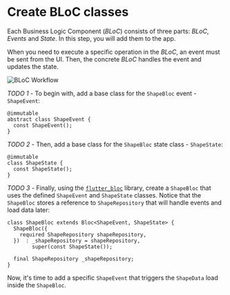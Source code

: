 # Create BLoC classes

Each Business Logic Component (_BLoC_) consists of three parts: _BLoC_, _Events_ and _State_. In this step, you will add them to the app.

When you need to execute a specific operation in the _BLoC_, an event must be sent from the UI. Then, the concrete _BLoC_ handles the event and updates the state.

![BLoC Workflow](https://dartpad-ws-segmented-state.web.app/images/bloc_workflow.png)

_TODO 1_ - To begin with, add a base class for the `ShapeBloc` event - `ShapeEvent`:

```
@immutable
abstract class ShapeEvent {
  const ShapeEvent();
}
```

_TODO 2_ - Then, add a base class for the `ShapeBloc` state class - `ShapeState`:

```
@immutable
class ShapeState {
  const ShapeState();
}
```

_TODO 3_ - Finally, using the [`flutter_bloc`](https://pub.dev/packages/flutter_bloc) library, create a `ShapeBloc` that uses the defined `ShapeEvent` and `ShapeState` classes. Notice that the `ShapeBloc` stores a reference to `ShapeRepository` that will handle events and load data later:

```
class ShapeBloc extends Bloc<ShapeEvent, ShapeState> {
  ShapeBloc({
    required ShapeRepository shapeRepository,
  })  : _shapeRepository = shapeRepository,
        super(const ShapeState());

  final ShapeRepository _shapeRepository;
}
```

Now, it's time to add a specific `ShapeEvent` that triggers the `ShapeData` load inside the `ShapeBloc`.
